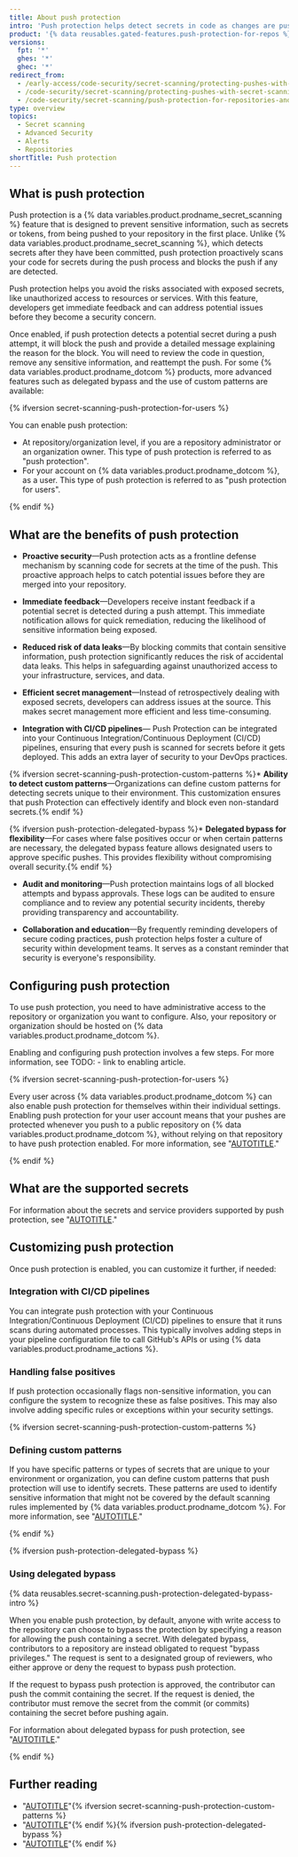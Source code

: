 ```yaml
---
title: About push protection
intro: 'Push protection helps detect secrets in code as changes are pushed. Push protection blocks contributors from pushing secrets to a repository and generates an alert whenever a contributor bypasses the block.{% ifversion secret-scanning-push-protection-for-users %} Push protection can be applied at the repository, organization, and user account level{% else %} You can apply push protection at repository or organization level{% endif %}.'
product: '{% data reusables.gated-features.push-protection-for-repos %}'
versions:
  fpt: '*'
  ghes: '*'
  ghec: '*'
redirect_from:
  - /early-access/code-security/secret-scanning/protecting-pushes-with-secret-scanning
  - /code-security/secret-scanning/protecting-pushes-with-secret-scanning
  - /code-security/secret-scanning/push-protection-for-repositories-and-organizations
type: overview
topics:
  - Secret scanning
  - Advanced Security
  - Alerts
  - Repositories
shortTitle: Push protection
---
```


## What is push protection

Push protection is a {% data variables.product.prodname_secret_scanning %} feature that is designed to prevent sensitive information, such as secrets or tokens, from being pushed to your repository in the first place. Unlike {% data variables.product.prodname_secret_scanning %}, which detects secrets after they have been committed, push protection proactively scans your code for secrets during the push process and blocks the push if any are detected.

Push protection helps you avoid the risks associated with exposed secrets, like unauthorized access to resources or services. With this feature, developers get immediate feedback and can address potential issues before they become a security concern.

Once enabled, if push protection detects a potential secret during a push attempt, it will block the push and provide a detailed message explaining the reason for the block. You will need to review the code in question, remove any sensitive information, and reattempt the push. For some {% data variables.product.prodname_dotcom %} products, more advanced features such as delegated bypass and the use of custom patterns are available:

{% ifversion secret-scanning-push-protection-for-users %}

You can enable push protection:

* At repository/organization level, if you are a repository administrator or an organization owner. This type of push protection is referred to as "push protection".
* For your account on {% data variables.product.prodname_dotcom %}, as a user. This type of push protection is referred to as "push protection for users".

{% endif %}

## What are the benefits of push protection

* **Proactive security**—Push protection acts as a frontline defense mechanism by scanning code for secrets at the time of the push. This proactive approach helps to catch potential issues before they are merged into your repository.

* **Immediate feedback**—Developers receive instant feedback if a potential secret is detected during a push attempt. This immediate notification allows for quick remediation, reducing the likelihood of sensitive information being exposed.

* **Reduced risk of data leaks**—By blocking commits that contain sensitive information, push protection significantly reduces the risk of accidental data leaks. This helps in safeguarding against unauthorized access to your infrastructure, services, and data.

* **Efficient secret management**—Instead of retrospectively dealing with exposed secrets, developers can address issues at the source. This makes secret management more efficient and less time-consuming.

* **Integration with CI/CD pipelines**—
Push Protection can be integrated into your Continuous Integration/Continuous Deployment (CI/CD) pipelines, ensuring that every push is scanned for secrets before it gets deployed. This adds an extra layer of security to your DevOps practices.

{% ifversion secret-scanning-push-protection-custom-patterns %}* **Ability to detect custom patterns**—Organizations can define custom patterns for detecting secrets unique to their environment. This customization ensures that push Protection can effectively identify and block even non-standard secrets.{% endif %}

{% ifversion push-protection-delegated-bypass %}* **Delegated bypass for flexibility**—For cases where false positives occur or when certain patterns are necessary, the delegated bypass feature allows designated users to approve specific pushes. This provides flexibility without compromising overall security.{% endif %}

* **Audit and monitoring**—Push protection maintains logs of all blocked attempts and bypass approvals. These logs can be audited to ensure compliance and to review any potential security incidents, thereby providing transparency and accountability.

* **Collaboration and education**—By frequently reminding developers of secure coding practices, push protection helps foster a culture of security within development teams. It serves as a constant reminder that security is everyone's responsibility.

## Configuring push protection

To use push protection, you need to have administrative access to the repository or organization you want to configure. Also, your repository or organization should be hosted on {% data variables.product.prodname_dotcom %}.

Enabling and configuring push protection involves a few steps. For more information, see TODO: - link to enabling article.

{% ifversion secret-scanning-push-protection-for-users %}

Every user across {% data variables.product.prodname_dotcom %} can also enable push protection for themselves within their individual settings. Enabling push protection for your user account means that your pushes are protected whenever you push to a public repository on {% data variables.product.prodname_dotcom %}, without relying on that repository to have push protection enabled. For more information, see "[AUTOTITLE](/code-security/secret-scanning/working-with-secret-scanning-and-push-protection/push-protection-for-users)."

{% endif %}

## What are the supported secrets

For information about the secrets and service providers supported by push protection, see "[AUTOTITLE](/code-security/secret-scanning/introduction/supported-secret-scanning-patterns#supported-secrets)."

## Customizing push protection

Once push protection is enabled, you can customize it further, if needed:

### Integration with CI/CD pipelines

You can integrate push protection with your Continuous Integration/Continuous Deployment (CI/CD) pipelines to ensure that it runs scans during automated processes. This typically involves adding steps in your pipeline configuration file to call GitHub's APIs or using {% data variables.product.prodname_actions %}.

### Handling false positives

If push protection occasionally flags non-sensitive information, you can configure the system to recognize these as false positives. This may also involve adding specific rules or exceptions within your security settings.

{% ifversion secret-scanning-push-protection-custom-patterns %}

### Defining custom patterns

If you have specific patterns or types of secrets that are unique to your environment or organization, you can define custom patterns that push protection will use to identify secrets. These patterns are used to identify sensitive information that might not be covered by the default scanning rules implemented by {% data variables.product.prodname_dotcom %}. For more information, see "[AUTOTITLE](/code-security/secret-scanning/defining-custom-patterns-for-secret-scanning)."

{% endif %}

{% ifversion push-protection-delegated-bypass %}

### Using delegated bypass

{% data reusables.secret-scanning.push-protection-delegated-bypass-intro %}

When you enable push protection, by default, anyone with write access to the repository can choose to bypass the protection by specifying a reason for allowing the push containing a secret. With delegated bypass, contributors to a repository are instead obligated to request "bypass privileges." The request is sent to a designated group of reviewers, who either approve or deny the request to bypass push protection.

If the request to bypass push protection is approved, the contributor can push the commit containing the secret. If the request is denied, the contributor must remove the secret from the commit (or commits) containing the secret before pushing again.

For information about delegated bypass for push protection, see "[AUTOTITLE](/code-security/secret-scanning/using-advanced-secret-scanning-and-push-protection-features/delegated-bypass-for-push-protection/about-delegated-bypass-for-push-protection)."

{% endif %}

## Further reading

* "[AUTOTITLE](/code-security/secret-scanning/working-with-push-protection)"{% ifversion secret-scanning-push-protection-custom-patterns %}
* "[AUTOTITLE](/code-security/secret-scanning/using-advanced-secret-scanning-and-push-protection-features/custom-patterns/defining-custom-patterns-for-secret-scanning)"{% endif %}{% ifversion push-protection-delegated-bypass %}
* "[AUTOTITLE](/code-security/secret-scanning/using-advanced-secret-scanning-and-push-protection-features/delegated-bypass-for-push-protection/about-delegated-bypass-for-push-protection)"{% endif %}
